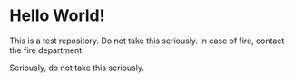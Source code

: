 # Hello World!

This is a test repository. Do not take this seriously. In case of fire, contact the fire department.

Seriously, do not take this seriously.

